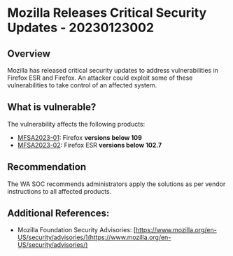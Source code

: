 # Mozilla Releases Critical Security Updates - 20230123002

## Overview
Mozilla has released critical security updates to address vulnerabilities in Firefox ESR and Firefox. An attacker could exploit some of these vulnerabilities to take control of an affected system.

## What is vulnerable? 
The vulnerability affects the following products:
- [MFSA2023-01](https://www.mozilla.org/en-US/security/advisories/mfsa2023-01/): Firefox **versions below 109**
- [MFSA2023-02](https://www.mozilla.org/en-US/security/advisories/mfsa2023-02/): Firefox ESR **versions below 102.7**


## Recommendation
The WA SOC recommends administrators apply the solutions as per vendor instructions to all affected products.

## Additional References:
* Mozilla Foundation Security Advisories: [https://www.mozilla.org/en-US/security/advisories/](https://www.mozilla.org/en-US/security/advisories/)